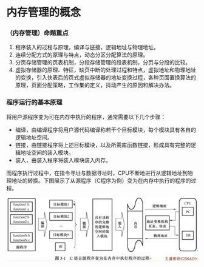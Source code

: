 # 内存管理的概念

### （内存管理）命题重点

1. 程序装入的过程与原理，编译与链接，逻辑地址与物理地址。
2. 连续分配方式的原理与特点，动态分区分配算法的原理。
3. 分页存储管理的页表机制，分段存储管理的段表机制，分页与分段的比较。
4. 虚拟存储器的原理、特征，缺页中断的处理过程和特点，虚拟地址和物理地址的变换，引入快表后的页式虚拟存储器的地址变换过程，各种页面置换算法的原理，页面分配策略，工作集的定义，抖动产生的原因和解决办法。

### 程序运行的基本原理

将用户源程序变为可在内存中执行的程序，通常需要以下几个步骤：

- 编译，由编译程序将用户源代码编译称若干个目标模块，每个模块具有各自的逻辑地址空间。
- 链接，由链接程序将上述目标模块，以及所需库函数链接，形成具有完整的逻辑地址空间的装入模块。
- 装入，由装入程序将装入模块装入内存。

而程序执行过程中，在指令寻址与数据寻址时，CPU不断地进行从逻辑地址到物理地址的转换。下图展示了从源程序（C程序为例）变为在内存中执行的程序的过程。

![](1.png)